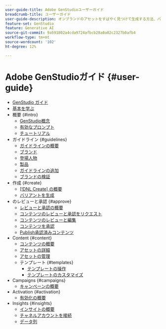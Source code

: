 ```yaml
---
user-guide-title: Adobe GenStudioユーザーガイド
breadcrumb-title: ユーザーガイド
user-guide-description: オンブランドのアセットをすばやく見つけて生成する方法、バリエーションを作成する方法、リアルタイムのコンテンツパフォーマンスインサイトに基づいてエクスペリエンスを最適化する方法について説明します。
feature-set: GenStudio
feature: Generative AI
source-git-commit: 9a591802a4cda9724afbcb28a0a02c2327b0afb4
workflow-type: tm+mt
source-wordcount: '102'
ht-degree: 12%

---
```



# Adobe GenStudioガイド {#user-guide}

+ [GenStudio ガイド](home.md)
+ [基本を学ぶ](get-started.md)
+ 概要 {#intro}
   + [GenStudio概念](concepts.md)
   + [有効なプロンプト](effective-prompts.md)
   + [チュートリアル](https://experienceleague.adobe.com/docs/genstudio/learning/tutorials.html)
+ ガイドライン {#guidelines}
   + [ガイドラインの概要](guidelines/overview.md)
   + [ブランド](guidelines/brands.md)
   + [登場人物](guidelines/personas.md)
   + [製品](guidelines/products.md)
   + [ガイドラインの追加](guidelines/add-guidelines.md)
   + [ブランドの検証](guidelines/brand-validation.md)
+ 作成 {#create}
   + [[!DNL Create] の概要](create/overview.md)
   + [バリアントを生成](create/generate-variants.md)
+ のレビューと承認 {#approve}
   + [レビューと承認の概要](approvals/overview.md)
   + [コンテンツのレビューと承認をリクエスト](approvals/request-review.md)
   + [コンテンツのレビューと編集](approvals/review-and-edit.md)
   + [コンテンツを承認](approvals/approve-content.md)
   + [Publish承認済みコンテンツ](approvals/publish-content.md)
+ Content {#content}
   + [コンテンツの概要](content/overview.md)
   + [アセットの詳細](content/asset-details.md)
   + [アセットの管理](content/manage-assets.md)
   + テンプレート {#templates}
      + [テンプレートの操作](content/use-templates.md)
      + [テンプレートのカスタマイズ](content/customize-template.md)
+ Campaigns {#campaigns}
   + [キャンペーンの概要](campaigns/overview.md)
+ Activation {#activation}
   + [有効化の概要](activation/overview.md)
+ Insights {#insights}
   + [インサイトの概要](insights/overview.md)
   + [チャネルアカウントを接続](insights/connect-channel.md)
   + [データ列](insights/data-columns.md)

